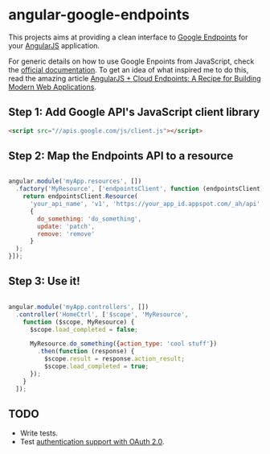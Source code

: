 angular-google-endpoints
========================

This projects aims at providing a clean interface to [Google Endpoints][1] for your [AngularJS][2] application.

For generic details on how to use Google Enpoints from JavaScript, check the [official documentation][3]. To get an idea of what inspired me to do this, read the amazing article [AngularJS + Cloud Endpoints: A Recipe for Building Modern Web Applications][4].

[1]: https://developers.google.com/appengine/docs/python/endpoints/
[2]: http://angularjs.org/
[3]: https://developers.google.com/appengine/docs/python/endpoints/consume_js
[4]: https://cloud.google.com/developers/articles/angularjs-cloud-endpoints-recipe-for-building-modern-web-applications

## Step 1: Add Google API's JavaScript client library


```html
<script src="//apis.google.com/js/client.js"></script>
```

## Step 2: Map the Endpoints API to a resource

```js

angular.module('myApp.resources', [])
  .factory('MyResource', ['endpointsClient', function (endpointsClient) {
    return endpointsClient.Resource(
      'your_api_name', 'v1', 'https://your_app_id.appspot.com/_ah/api',
      {
        do_something: 'do_something',
        update: 'patch',
        remove: 'remove'
      }
  );
}]);

```

## Step 3: Use it!

```js

angular.module('myApp.controllers', [])
  .controller('HomeCtrl', ['$scope', 'MyResource',
    function ($scope, MyResource) {
      $scope.load_completed = false;

      MyResource.do_something({action_type: 'cool stuff'})
        .then(function (response) {
          $scope.result = response.action_result;
          $scope.load_completed = true;
      });
    }
  ]);

```

## TODO
* Write tests.
* Test [authentication support with OAuth 2.0][todo1].

[todo1]: https://developers.google.com/appengine/docs/python/endpoints/consume_js#Python_Adding_authentication_support_with_OAuth_20

